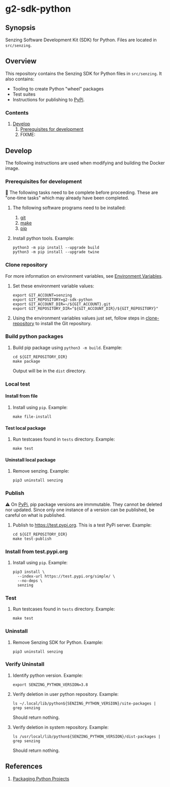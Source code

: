 # g2-sdk-python

## Synopsis

Senzing Software Development Kit (SDK) for Python.
Files are located in `src/senzing`.

## Overview

This repository contains the Senzing SDK for Python files in `src/senzing`.
It also contains:

- Tooling to create Python "wheel" packages
- Test suites
- Instructions for publishing to [PyPi](https://pypi.org/).

### Contents

1. [Develop](#develop)
    1. [Prerequisites for development](#prerequisites-for-development)
    1. FIXME:

## Develop

The following instructions are used when modifying and building the Docker image.

### Prerequisites for development

:thinking: The following tasks need to be complete before proceeding.
These are "one-time tasks" which may already have been completed.

1. The following software programs need to be installed:
    1. [git](https://github.com/Senzing/knowledge-base/blob/master/HOWTO/install-git.md)
    1. [make](https://github.com/Senzing/knowledge-base/blob/master/HOWTO/install-make.md)
    1. [pip](https://github.com/Senzing/knowledge-base/blob/master/HOWTO/install-pip.md)

1. Install python tools.
   Example:

    ```console
    python3 -m pip install --upgrade build
    python3 -m pip install --upgrade twine
    ```

### Clone repository

For more information on environment variables,
see [Environment Variables](https://github.com/Senzing/knowledge-base/blob/master/lists/environment-variables.md).

1. Set these environment variable values:

    ```console
    export GIT_ACCOUNT=senzing
    export GIT_REPOSITORY=g2-sdk-python
    export GIT_ACCOUNT_DIR=~/${GIT_ACCOUNT}.git
    export GIT_REPOSITORY_DIR="${GIT_ACCOUNT_DIR}/${GIT_REPOSITORY}"
    ```

1. Using the environment variables values just set, follow steps in [clone-repository](https://github.com/Senzing/knowledge-base/blob/master/HOWTO/clone-repository.md) to install the Git repository.

### Build python packages

1. Build pip package using `python3 -m build`.
   Example:

    ```console
    cd ${GIT_REPOSITORY_DIR}
    make package
    ```

   Output will be in the `dist` directory.

### Local test

#### Install from file

1. Install using `pip`.
   Example:

    ```console
    make file-install
    ```

#### Test local package

1. Run testcases found in `tests` directory.
   Example:

    ```console
    make test
    ```

#### Uninstall local package

1. Remove senzing.
   Example:

    ```console
    pip3 uninstall senzing
    ```

### Publish

:warning:  On [PyPi](https://pypi.org/), pip package versions are immmutable.
They cannot be deleted nor updated.
Since only one instance of a version can be published,
be careful on what is published.

1. Publish to <https://test.pypi.org>.
   This is a test PyPi server.
   Example:

    ```console
    cd ${GIT_REPOSITORY_DIR}
    make test-publish
    ```

### Install from test.pypi.org

1. Install using `pip`.
   Example:

    ```console
    pip3 install \
      --index-url https://test.pypi.org/simple/ \
      --no-deps \
      senzing
    ```

### Test

1. Run testcases found in `tests` directory.
   Example:

    ```console
    make test
    ```

### Uninstall

1. Remove Senzing SDK for Python.
   Example:

    ```console
    pip3 uninstall senzing
    ```

### Verify Uninstall


1. Identify python version.
   Example:

    ```console
    export SENZING_PYTHON_VERSION=3.8
    ```

1. Verify deletion in user python repository.
   Example:

    ```console
    ls ~/.local/lib/python${SENZING_PYTHON_VERSION}/site-packages | grep senzing
    ```

   Should return nothing.

1. Verify deletion in system repository.
   Example:

    ```console
    ls /usr/local/lib/python${SENZING_PYTHON_VERSION}/dist-packages | grep senzing
    ```

   Should return nothing.

## References

1. [Packaging Python Projects](https://packaging.python.org/tutorials/packaging-projects/)
